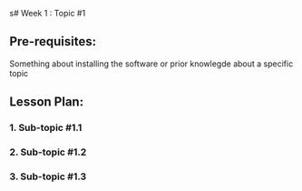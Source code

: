 s# Week 1 : Topic #1

## Pre-requisites:

Something about installing the software or prior knowlegde about a specific topic

## Lesson Plan:
### 1.	Sub-topic #1.1

### 2.	Sub-topic #1.2

### 3.	Sub-topic #1.3
